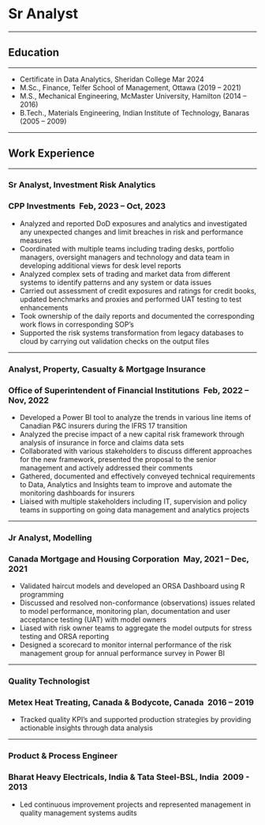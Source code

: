# Sr Analyst
********************************************************************************************************************************************
## Education
********************************************************************************************************************************************
-  Certificate in Data Analytics, Sheridan College           		                                           Mar 2024
-  M.Sc., Finance, Telfer School of Management, Ottawa                                                    (2019 – 2021)
-  M.S., Mechanical Engineering, McMaster University, Hamilton                                            (2014 – 2016)
-  B.Tech., Materials Engineering, Indian Institute of Technology, Banaras                                (2005 – 2009)
********************************************************************************************************************************************
## Work Experience
********************************************************************************************************************************************
### **Sr Analyst, Investment Risk Analytics**
### **CPP Investments ­ Feb, 2023 – Oct, 2023**
* Analyzed and reported DoD exposures and analytics and investigated any unexpected changes and limit breaches in risk and performance measures
* Coordinated with multiple teams including trading desks, portfolio managers, oversight managers and technology and data team in developing additional views for desk level reports
* Analyzed complex sets of trading and market data from different systems to identify patterns and any system or data issues
* Carried out assessment of credit exposures and ratings for credit books, updated benchmarks and proxies and performed UAT testing to test enhancements
* Took ownership of the daily reports and documented the corresponding work flows in corresponding SOP’s
* Supported the risk systems transformation from legacy databases to cloud by carrying out validation checks on the output files
********************************************************************************************************************************************
### **Analyst, Property, Casualty & Mortgage Insurance**
### **Office of Superintendent of Financial Institutions ­ Feb, 2022 – Nov, 2022**
* Developed a Power BI tool to analyze the trends in various line items of Canadian P&C insurers during the IFRS 17 transition
* Analyzed the precise impact of a new capital risk framework through analysis of insurance in force and claims data sets
* Collaborated with various stakeholders to discuss different approaches for the new framework, presented the proposal to the senior management and actively addressed their comments
* Gathered, documented and effectively conveyed technical requirements to Data, Analytics and Insights team to improve and automate the monitoring dashboards for insurers
* Liaised with multiple stakeholders including IT, supervision and policy teams in supporting on going data management and analytics projects
********************************************************************************************************************************************
### **Jr Analyst, Modelling**
### **Canada Mortgage and Housing Corporation ­ May, 2021 – Dec, 2021**
* Validated haircut models and developed an ORSA Dashboard using R programming 
* Discussed and resolved non-conformance (observations) issues related to model performance, monitoring plan, documentation and user acceptance testing (UAT) with model owners
* Liased with risk owner teams to aggregate the model outputs for stress testing and ORSA reporting 
* Designed a scorecard to monitor internal performance of the risk management group for annual performance survey in Power BI
********************************************************************************************************************************************
### **Quality Technologist**
### **Metex Heat Treating, Canada & Bodycote, Canada ­ 2016 – 2019**
* Tracked quality KPI’s and supported production strategies by providing actionable insights through data analysis
********************************************************************************************************************************************
### **Product & Process Engineer**
### **Bharat Heavy Electricals, India & Tata Steel-BSL, India ­ 2009 - 2013**
* Led continuous improvement projects and represented management in quality management systems audits



